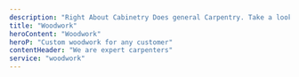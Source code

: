 ```yaml
---
description: "Right About Cabinetry Does general Carpentry. Take a look at our portfolio of custom Carpentry"
title: "Woodwork"
heroContent: "Woodwork"
heroP: "Custom woodwork for any customer"
contentHeader: "We are expert carpenters"
service: "woodwork"
---
```


